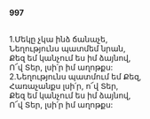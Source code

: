 **997**

\
1.Մեկը չկա ինձ ճանաչե,\
Նեղությունս պատմեմ նրան,\
Քեզ եմ կանչում ես իմ ձայնով,\
Ո՜վ Տեր, լսի՛ր իմ աղոթքս:
\
2.Նեղությունս պատմում եմ Քեզ,\
Հառաչանքս լսի՛ր, ո՜վ Տեր,\
Քեզ եմ կանչում ես իմ ձայնով,\
Ո՜վ Տեր, լսի՛ր իմ աղոթքս:
